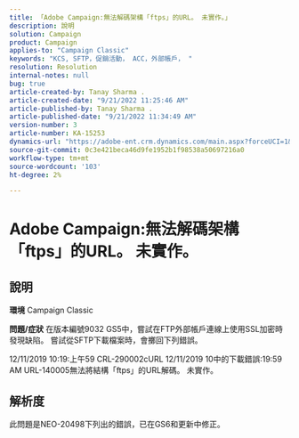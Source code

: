 ```yaml
---
title: 「Adobe Campaign:無法解碼架構「ftps」的URL。 未實作。」
description: 說明
solution: Campaign
product: Campaign
applies-to: "Campaign Classic"
keywords: "KCS, SFTP，促銷活動， ACC，外部帳戶， "
resolution: Resolution
internal-notes: null
bug: true
article-created-by: Tanay Sharma .
article-created-date: "9/21/2022 11:25:46 AM"
article-published-by: Tanay Sharma .
article-published-date: "9/21/2022 11:34:49 AM"
version-number: 3
article-number: KA-15253
dynamics-url: "https://adobe-ent.crm.dynamics.com/main.aspx?forceUCI=1&pagetype=entityrecord&etn=knowledgearticle&id=6ac94522-a039-ed11-9db1-002248086735"
source-git-commit: 0c3e421beca46d9fe1952b1f98538a50697216a0
workflow-type: tm+mt
source-wordcount: '103'
ht-degree: 2%

---
```


# Adobe Campaign:無法解碼架構「ftps」的URL。 未實作。

## 說明

<b>環境</b>
Campaign Classic


<b>問題/症狀</b>
在版本編號9032 GS5中，嘗試在FTP外部帳戶連線上使用SSL加密時發現缺陷。 嘗試從SFTP下載檔案時，會擲回下列錯誤。

12/11/2019 10:19:上午59 CRL-290002cURL 12/11/2019 10中的下載錯誤:19:59 AM URL-140005無法將結構「ftps」的URL解碼。 未實作。




## 解析度


此問題是NEO-20498下列出的錯誤，已在GS6和更新中修正。
